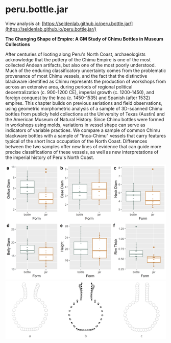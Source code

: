# peru.bottle.jar

View analysis at: [https://seldenlab.github.io/peru.bottle.jar/](https://seldenlab.github.io/peru.bottle.jar/)

**The Changing Shape of Empire: A GM Study of Chimu Bottles in Museum Collections**

After centuries of looting along Peru's North Coast, archaeologists acknowledge that the pottery of the Chimu Empire is one of the most collected Andean artifacts, but also one of the most poorly understood. Much of the enduring classificatory uncertainty comes from the problematic provenance of most Chimu vessels, and the fact that the distinctive blackware identified as Chimu represents the production of workshops from across an extensive area, during periods of regional political decentralization (c. 900-1200 CE), imperial growth (c. 1200-1450), and foreign conquest by the Inca (c. 1450-1535) and Spanish (after 1532) empires. This chapter builds on previous seriations and field observations, using geometric morphometric analysis of a sample of 3D-scanned Chimu bottles from publicly held collections at the University of Texas (Austin) and the American Museum of Natural History. Since Chimu bottles were formed in workshops using molds, variations in vessel shape can serve as indicators of variable practices. We compare a sample of common Chimu blackware bottles with a sample of "Inca-Chimu" vessels that carry features typical of the short Inca occupation of the North Coast. Differences between the two samples offer new lines of evidence that can guide more precise classifications of these vessels, as well as new interpretations of the imperial history of Peru's North Coast.

![](supp/images/boxsite-1.png)
![](supp/images/mshape.png)
